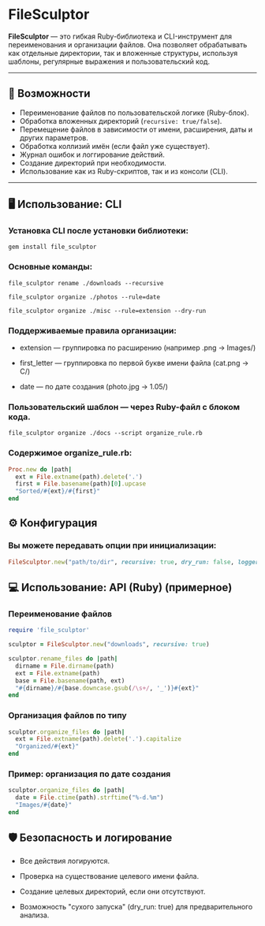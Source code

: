 # FileSculptor

**FileSculptor** — это гибкая Ruby-библиотека и CLI-инструмент для переименования и организации файлов. Она позволяет обрабатывать как отдельные директории, так и вложенные структуры, используя шаблоны, регулярные выражения и пользовательский код.

---

## 🔧 Возможности

- Переименование файлов по пользовательской логике (Ruby-блок).
- Обработка вложенных директорий (`recursive: true/false`).
- Перемещение файлов в зависимости от имени, расширения, даты и других параметров.
- Обработка коллизий имён (если файл уже существует).
- Журнал ошибок и логгирование действий.
- Создание директорий при необходимости.
- Использование как из Ruby-скриптов, так и из консоли (CLI).

---

## 🖥 Использование: CLI

### Установка CLI после установки библиотеки:

```
gem install file_sculptor

```

### Основные команды:

```
file_sculptor rename ./downloads --recursive
```

```
file_sculptor organize ./photos --rule=date
```

```
file_sculptor organize ./misc --rule=extension --dry-run
```

### Поддерживаемые правила организации:
* extension — группировка по расширению (например .png → Images/)

* first_letter — группировка по первой букве имени файла (cat.png → C/)

* date — по дате создания (photo.jpg → 1.05/)

### Пользовательский шаблон — через Ruby-файл с блоком кода.

```
file_sculptor organize ./docs --script organize_rule.rb
```

### Содержимое organize_rule.rb:

```ruby
Proc.new do |path|
  ext = File.extname(path).delete('.')
  first = File.basename(path)[0].upcase
  "Sorted/#{ext}/#{first}"
end
```

## ⚙️ Конфигурация

### Вы можете передавать опции при инициализации:

```ruby
FileSculptor.new("path/to/dir", recursive: true, dry_run: false, logger: true)
```

## 💻 Использование: API (Ruby) (примерное)

### Переименование файлов 

```ruby
require 'file_sculptor'

sculptor = FileSculptor.new("downloads", recursive: true)

sculptor.rename_files do |path|
  dirname = File.dirname(path)
  ext = File.extname(path)
  base = File.basename(path, ext)
  "#{dirname}/#{base.downcase.gsub(/\s+/, '_')}#{ext}"
end
```
### Организация файлов по типу

```ruby
sculptor.organize_files do |path|
  ext = File.extname(path).delete('.').capitalize
  "Organized/#{ext}"
end
```

### Пример: организация по дате создания

```ruby
sculptor.organize_files do |path|
  date = File.ctime(path).strftime("%-d.%m")
  "Images/#{date}"
end
```



## 🛡 Безопасность и логирование

* Все действия логируются.

* Проверка на существование целевого имени файла.

* Создание целевых директорий, если они отсутствуют.

* Возможность "сухого запуска" (dry_run: true) для предварительного анализа.
